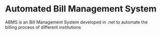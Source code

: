 Automated Bill Management System
====
ABMS is an Bill Management System developed in .net to automate the billing process of different institutions

